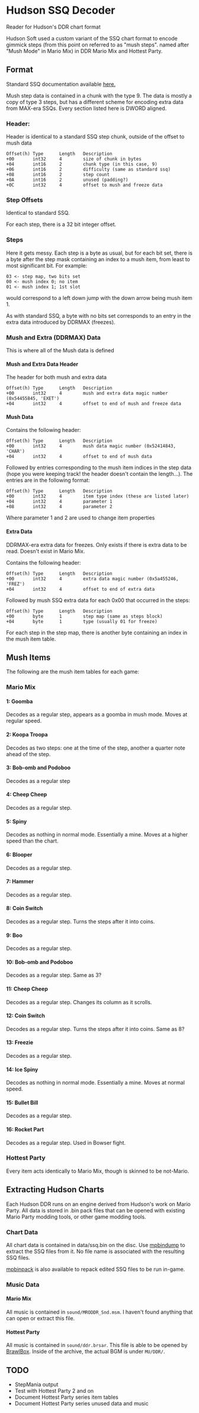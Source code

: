 # Hudson SSQ Decoder
Reader for Hudson's DDR chart format

Hudson Soft used a custom variant of the SSQ chart format to encode gimmick steps (from this point on referred to as "mush steps". named after "Mush Mode" in Mario Mix) in DDR Mario Mix and Hottest Party.

## Format

Standard SSQ documentation available [here.](https://github.com/SaxxonPike/rhythm-game-formats/blob/master/ddr/ssq.md)

Mush step data is contained in a chunk with the type 9.  The data is mostly a copy of type 3 steps, but has a different scheme for encoding extra data from MAX-era SSQs.  Every section listed here is DWORD aligned.

### Header:

Header is identical to a standard SSQ step chunk, outside of the offset to mush data

```
Offset(h) Type      Length   Description
+00       int32     4        size of chunk in bytes
+04       int16     2        chunk type (in this case, 9)
+06       int16     2        difficulty (same as standard ssq)
+08       int16     2        step count
+0A       int16     2        unused (padding?)
+0C       int32     4        offset to mush and freeze data
```

### Step Offsets

Identical to standard SSQ.

For each step, there is a 32 bit integer offset.

### Steps

Here it gets messy.  Each step is a byte as usual, but for each bit set, there is a byte after the step mask containing an index to a mush item, from least to most significant bit.  For example:

```
03 <- step map, two bits set
00 <- mush index 0; no item
01 <- mush index 1; 1st slot
```
would correspond to a left down jump with the down arrow being mush item 1.

As with standard SSQ, a byte with no bits set corresponds to an entry in the extra data introduced by DDRMAX (freezes).

### Mush and Extra (DDRMAX) Data

This is where all of the Mush data is defined

#### Mush and Extra Data Header

The header for both mush and extra data
```
Offset(h) Type      Length   Description
+00       int32     4        mush and extra data magic number (0x54455845, 'EXET')
+04       int32     4        offset to end of mush and freeze data
```

#### Mush Data

Contains the following header:

```
Offset(h) Type      Length   Description
+00       int32     4        mush data magic number (0x52414843, 'CHAR')
+04       int32     4        offset to end of mush data
```

Followed by entries corresponding to the mush item indices in the step data (hope you were keeping track!  the header doesn't contain the length...).  The entries are in the following format:

```
Offset(h) Type      Length   Description
+00       int32     4        item type index (these are listed later)
+04       int32     4        parameter 1
+08       int32     4        parameter 2
```

Where parameter 1 and 2 are used to change item properties

#### Extra Data

DDRMAX-era extra data for freezes.  Only exists if there is extra data to be read.  Doesn't exist in Mario Mix.

Contains the following header:

```
Offset(h) Type      Length   Description
+00       int32     4        extra data magic number (0x5a455246, 'FREZ')
+04       int32     4        offset to end of extra data
```

Followed by mush SSQ extra data for each 0x00 that occurred in the steps:

```
Offset(h) Type      Length   Description
+00       byte      1        step map (same as steps block)
+04       byte      1        type (usually 01 for freeze)
```

For each step in the step map, there is another byte containing an index in the mush item table.

## Mush Items

The following are the mush item tables for each game:

### Mario Mix

#### 1: Goomba

Decodes as a regular step, appears as a goomba in mush mode.  Moves at regular speed.

#### 2: Koopa Troopa

Decodes as two steps: one at the time of the step, another a quarter note ahead of the step.

#### 3: Bob-omb and Podoboo

Decodes as a regular step

#### 4: Cheep Cheep

Decodes as a regular step.

#### 5: Spiny

Decodes as nothing in normal mode.  Essentially a mine.  Moves at a higher speed than the chart.

#### 6: Blooper

Decodes as a regular step.

#### 7: Hammer

Decodes as a regular step.

#### 8: Coin Switch

Decodes as a regular step.  Turns the steps after it into coins.

#### 9: Boo

Decodes as a regular step.

#### 10: Bob-omb and Podoboo

Decodes as a regular step.  Same as 3?

#### 11: Cheep Cheep

Decodes as a regular step.  Changes its column as it scrolls.

#### 12: Coin Switch

Decodes as a regular step.  Turns the steps after it into coins.  Same as 8?

#### 13: Freezie

Decodes as a regular step.

#### 14: Ice Spiny

Decodes as nothing in normal mode.  Essentially a mine.  Moves at normal speed.

#### 15: Bullet Bill

Decodes as a regular step.

#### 16: Rocket Part

Decodes as a regular step.  Used in Bowser fight.

### Hottest Party

Every item acts identically to Mario Mix, though is skinned to be not-Mario.

## Extracting Hudson Charts

Each Hudson DDR runs on an engine derived from Hudson's work on Mario Party.  All data is stored in .bin pack files that can be opened with existing Mario Party modding tools, or other game modding tools.

### Chart Data

All chart data is contained in data/ssq.bin on the disc.  Use [mpbindump](https://github.com/gamemasterplc/mpbindump) to extract the SSQ files from it.  No file name is associated with the resulting SSQ files.

[mpbinpack](https://github.com/gamemasterplc/mpbinpack) is also available to repack edited SSQ files to be run in-game.

### Music Data

#### Mario Mix

All music is contained in `sound/MRODDR_Snd.msm`.  I haven't found anything that can open or extract this file.

#### Hottest Party

All music is contained in `sound/ddr.brsar`.  This file is able to be opened by [BrawlBox](https://github.com/libertyernie/brawltools).  Inside of the archive, the actual BGM is under `MU/DDR/`.

## TODO
* StepMania output
* Test with Hottest Party 2 and on
* Document Hottest Party series item tables
* Document Hottest Party series unused data and music

